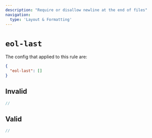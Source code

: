 ```yaml
---
description: "Require or disallow newline at the end of files"
navigation:
  type: 'Layout & Formatting'
---
```


# `eol-last`

The config that applied to this rule are:

```json
{
  "eol-last": []
}
```

## Invalid

```js invalid
//
```

## Valid

```js valid
//
```
  